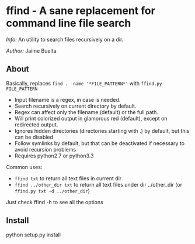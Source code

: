 ffind - A sane replacement for command line file search
===

*Info:* An utility to search files recursively on a dir.

*Author:* Jaime Buelta

About
---

Basically, replaces `find . -name '*FILE_PATTERN*'` with `ffind.py FILE_PATTERN`

- Input filename is a regex, in case is needed.
- Search recursively on current directory by default.
- Regex can affect only the filename (default) or the full path.
- Will print colorized output in glamorous red (default), except on redirected output.
- Ignores hidden directories (directories starting with .) by default, but this can be disabled
- Follow symlinks by default, but that can be deactivated if necessary to avoid
  recursion problems
- Requires python2.7 or python3.3

Common uses:

- `ffind txt` to return all text files in current dir
- `ffind ../other_dir txt` to return all text files under dir ../other_dir (or `ffind.py txt -d ../other_dir`)


Just check ffind -h to see all the options

Install
---

python setup.py install
